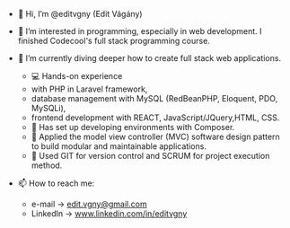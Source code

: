 - 👋 Hi, I’m @editvgny (Edit Vágány)

- 👀 I’m interested in programming, especially in web development. I finished Codecool's full stack programming course.

- 🌱 I’m currently diving deeper how to create full stack web applications. 

  - 💻 Hands-on experience
   - with PHP in Laravel framework, 
   - database management with MySQL (RedBeanPHP, Eloquent, PDO, MySQLi), 
   - frontend development with REACT, JavaScript/JQuery,HTML, CSS. 
  - 🔧 Has set up developing environments with Composer. 
  - 📂 Applied the model view controller (MVC) software design pattern to build modular and maintainable applications. 
  - 🤝 Used GIT for version control and SCRUM for project execution method.

- 📫 How to reach me: 
  - e-mail -> edit.vgny@gmail.com
  - LinkedIn -> www.linkedin.com/in/editvgny
